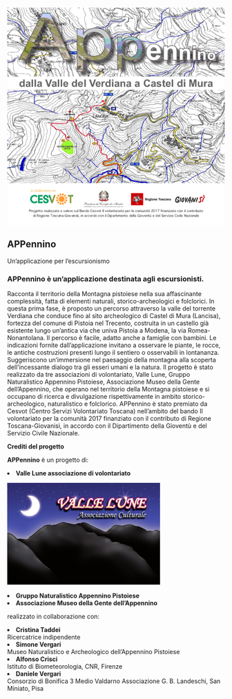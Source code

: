 ![](images/percorso_256.png)

## APPennino
Un’applicazione per l’escursionismo

### APPennino è un’applicazione destinata agli escursionisti. 

Racconta il territorio della Montagna pistoiese nella sua affascinante complessità, fatta di elementi naturali, storico-archeologici e folclorici.
In questa prima fase, è proposto un percorso attraverso la valle del torrente Verdiana che conduce fino al sito archeologico di Castel di Mura (Lancisa), fortezza del comune di Pistoia nel Trecento, costruita in un castello già esistente lungo un’antica via che univa Pistoia a Modena, la via Romea-Nonantolana.
Il percorso è facile, adatto anche a famiglie con bambini. Le indicazioni fornite dall’applicazione invitano a osservare le piante, le rocce, le antiche costruzioni presenti lungo il sentiero o osservabili in lontananza. Suggeriscono un’immersione nel paesaggio della montagna alla scoperta dell’incessante dialogo tra gli esseri umani e la natura.
Il progetto è stato realizzato da tre associazioni di volontariato, Valle Lune, Gruppo Naturalistico Appennino Pistoiese, Associazione Museo della Gente dell’Appennino, che operano nel territorio della Montagna pistoiese e si occupano di ricerca e divulgazione rispettivamente in ambito storico-archeologico, naturalistico e folclorico.
APPennino è stato premiato da Cesvot (Centro Servizi Volontariato Toscana) nell’ambito del bando Il volontariato per la comunità 2017 finanziato con il contributo di Regione Toscana-Giovanisì, 
in accordo con il Dipartimento della Gioventù e del Servizio Civile Nazionale.


<p><strong>Crediti del progetto </strong></p>

<p><strong>APPennino</strong> è un progetto di:</p>

<li><strong>Valle Lune associazione di volontariato</strong><br></li>
<p><img src="images/logo_valleluna.jpeg"  alt="Valle Lune"></p>
<li><strong>Gruppo Naturalistico Appennino Pistoiese</strong><br></li>	
<li><strong>Associazione Museo della Gente dell’Appennino</strong><br></li>	

<p>realizzato in collaborazione con:</p>

<li><strong>Cristina Taddei</strong><br>Ricercatrice indipendente</li>	
<li><strong>Simone Vergari</strong><br>Museo Naturalistico e Archeologico dell’Appennino Pistoiese</li>			
<li><strong>Alfonso Crisci</strong><br>Istituto di Biometeorologia, CNR, Firenze</li>
<li><strong>Daniele Vergari</strong><br>Consorzio di Bonifica 3 Medio Valdarno Associazione G. B. Landeschi, San Miniato, Pisa</li>
